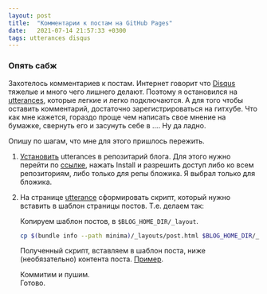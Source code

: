```yaml
---
layout: post
title:  "Комментарии к постам на GitHub Pages"
date:   2021-07-14 21:57:33 +0300
tags: utterances disqus
---
```

### Опять сабж

Захотелось комментариев к постам. Интернет говорит что
[Disqus](https://blog.disqus.com/) тяжелые и много чего лишнего делают. Поэтому
я остановился на [utterances](https://utteranc.es/), которые легкие и легко подключаются. 
А для того чтобы оставить комментарий, достаточно зарегистрироваться на гитхубе. Что
как мне кажется, гораздо проще чем написать свое мнение на бумажке, свернуть его
и засунуть себе в .... Ну да ладно.

Опишу по шагам, что мне для этого пришлось пережить.

1. [Установить](https://github.com/apps/utterances) utterances в репозитарий блога. Для этого нужно перейти по [ссылке](https://github.com/apps/utterances),
   нажать Install и разрешить доступ либо ко всем репозиториям, либо только для
   репы бложика. Я выбрал только для бложика.
2. На странице [utterance](https://utteranc.es/) cформировать скрипт, который
   нужно вставить в шаблон страницы постов. Т.е. делаем так:
   
   Копируем шаблон постов, в `$BLOG_HOME_DIR/_layout`.
   ```sh
   cp $(bundle info --path minima)/_layouts/post.html $BLOG_HOME_DIR/_layouts/
   ```

   Полученный скрипт, вставляем в шаблон поста, ниже (необязательно) контента поста.
   [Пример](https://github.com/dvg4000/some-notes/blob/gh-pages/_layouts/post.html).

    Коммитим и пушим.<br> 
    Готово.
